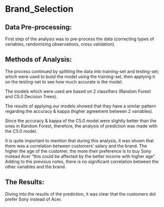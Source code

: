 # Brand_Selection



## Data Pre-processing:

First step of the analysis was to pre-process the data (correcting types of variables, randomizing observations, cross validation). 

## Methods of Analysis:

The process continued by splitting the data into training-set and testing-set; which were used to build the model using the training-set, 
then applying it on the testing-set to see how much accurate is the model. 

The models which were used are based on 2 classifiers (Random Forest and C5.0 Decision Trees).

The results of applying our models showed that they have a similar pattern regarding the accuracy & kappa (higher agreement between 2 variables). 

Since the accuracy & kappa of the C5.0 model were slightly better than the ones in Random Forest, 
therefore, the analysis of prediction was made with the C5.0 model.

It is quite important to mention that during this analysis, it was shown that there was a correlation between customers’ salary and the brand. 
The higher the age of the customer, the more their preference is to buy Sony instead Acer “this could be affected by the better income with higher age”.
Adding to the previous notes, there is no significant correlation between the other variables and the brand.

## The Results:

Diving into the results of the prediction, it was clear that the customers did prefer Sony instead of Acer.

